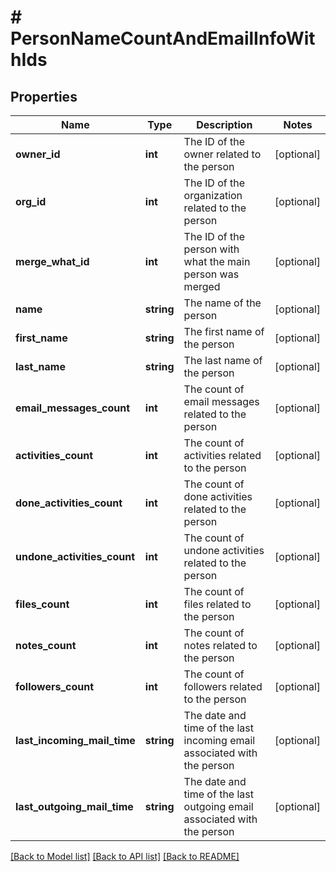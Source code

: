 # # PersonNameCountAndEmailInfoWithIds

## Properties

Name | Type | Description | Notes
------------ | ------------- | ------------- | -------------
**owner_id** | **int** | The ID of the owner related to the person | [optional]
**org_id** | **int** | The ID of the organization related to the person | [optional]
**merge_what_id** | **int** | The ID of the person with what the main person was merged | [optional]
**name** | **string** | The name of the person | [optional]
**first_name** | **string** | The first name of the person | [optional]
**last_name** | **string** | The last name of the person | [optional]
**email_messages_count** | **int** | The count of email messages related to the person | [optional]
**activities_count** | **int** | The count of activities related to the person | [optional]
**done_activities_count** | **int** | The count of done activities related to the person | [optional]
**undone_activities_count** | **int** | The count of undone activities related to the person | [optional]
**files_count** | **int** | The count of files related to the person | [optional]
**notes_count** | **int** | The count of notes related to the person | [optional]
**followers_count** | **int** | The count of followers related to the person | [optional]
**last_incoming_mail_time** | **string** | The date and time of the last incoming email associated with the person | [optional]
**last_outgoing_mail_time** | **string** | The date and time of the last outgoing email associated with the person | [optional]

[[Back to Model list]](../../README.md#models) [[Back to API list]](../../README.md#endpoints) [[Back to README]](../../README.md)
